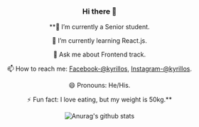 <div align="center">

### Hi there 👋

**🔭 I’m currently a Senior student.

🌱 I’m currently learning React.js.

💬 Ask me about Frontend track.

📫 How to reach me: [Facebook-@kyrillos](https://www.facebook.com/kyrillosbondok), [Instagram-@kyrillos](https://www.instagram.com/kyrillos_bondok/).

😄 Pronouns: He/His.

⚡ Fun fact: I love eating, but my weight is 50kg.**

![Anurag's github stats](https://github-readme-stats.vercel.app/api?username=Bondok6&show_icons=true&theme=radical&hide=contribs,prs)

</div>
